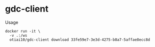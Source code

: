 # gdc-client

Usage

```
docker run -it \
  -v .:/ws
  otiai10/gdc-client download 33fe59e7-3e3d-4275-b8a7-5affae8ecc8d
```
